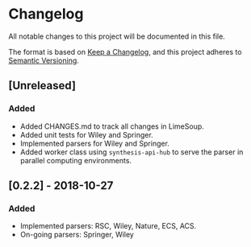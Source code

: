 # Changelog
All notable changes to this project will be documented in this file.

The format is based on [Keep a Changelog](https://keepachangelog.com/en/1.0.0/),
and this project adheres to [Semantic Versioning](https://semver.org/spec/v2.0.0.html).

## [Unreleased]
### Added
- Added CHANGES.md to track all changes in LimeSoup.
- Added unit tests for Wiley and Springer.
- Implemented parsers for Wiley and Springer.
- Added worker class using `synthesis-api-hub` to serve the parser in parallel computing environments.

## [0.2.2] - 2018-10-27
### Added
- Implemented parsers: RSC, Wiley, Nature, ECS, ACS.
- On-going parsers: Springer, Wiley
